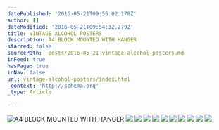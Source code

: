 ```yaml
---
datePublished: '2016-05-21T09:56:02.178Z'
author: []
dateModified: '2016-05-21T09:54:32.279Z'
title: VINTAGE ALCOHOL POSTERS
description: A4 BLOCK MOUNTED WITH HANGER
starred: false
sourcePath: _posts/2016-05-21-vintage-alcohol-posters.md
inFeed: true
hasPage: true
inNav: false
url: vintage-alcohol-posters/index.html
_context: 'http://schema.org'
_type: Article

---
```

![A4 BLOCK MOUNTED WITH HANGER](https://s3-us-west-2.amazonaws.com/the-grid-img/p/bf28bae1524bbf119b184c01c7dc8722684de739.jpg)
![](https://the-grid-user-content.s3-us-west-2.amazonaws.com/c473a7cb-a790-4369-9e7f-5d7af719a930.jpg)
![](https://the-grid-user-content.s3-us-west-2.amazonaws.com/719f8961-17e5-4acb-996e-00b850ec0733.jpg)
![](https://s3-us-west-2.amazonaws.com/the-grid-img/p/50f7a045d84dd01c19d645baadaabe261638114f.jpg)
![](https://s3-us-west-2.amazonaws.com/the-grid-img/p/469a2d735c0b9f237c184319f554f9f9af312681.jpg)
![](https://s3-us-west-2.amazonaws.com/the-grid-img/p/2834a0b8941806bd26d0a9fc9a359b6997e0f4ae.jpg)
![](https://s3-us-west-2.amazonaws.com/the-grid-img/p/fa0890acd68def1987d75201a2882ec424d2990a.jpg)
![](https://the-grid-user-content.s3-us-west-2.amazonaws.com/5b6675b6-3912-49ed-afb4-420a612a4c22.jpg)
![](https://s3-us-west-2.amazonaws.com/the-grid-img/p/7e345ad1c11c9bfcbc588aecb0e3670e61da678d.jpg)
![](https://the-grid-user-content.s3-us-west-2.amazonaws.com/9be3328e-c39c-4f06-a3d4-5f172b58b926.jpg)
![](https://s3-us-west-2.amazonaws.com/the-grid-img/p/6c5fd468dacc696e58e9488a118f474972485726.jpg)